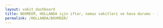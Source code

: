 ```yaml
---
layout: vakit_dashboard
title: BOXMEER, HOLLANDA için iftar, namaz vakitleri ve hava durumu - ilçe/eyalet seç
permalink: /HOLLANDA/BOXMEER/
---
```


<script type="text/javascript">
  var GLOBAL_COUNTRY = 'HOLLANDA';
  var GLOBAL_CITY = 'BOXMEER';
  var GLOBAL_STATE = '';
  var lat = 72;
  var lon = 21;
</script>
